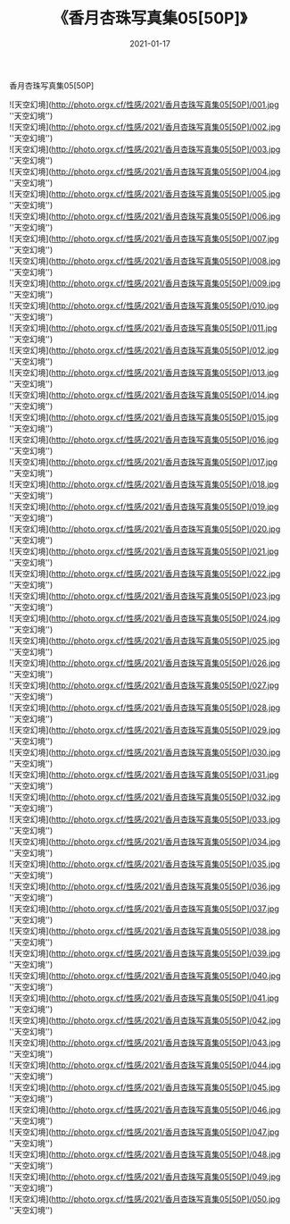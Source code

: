 ﻿---
layout: post
title: 《香月杏珠写真集05[50P]》
date: 2021-01-17
img: http://photo.orgx.cf/性感/2021/香月杏珠写真集05[50P]/000.jpg
tags: [美女,性感,泳衣]
---

香月杏珠写真集05[50P]



![天空幻境](http://photo.orgx.cf/性感/2021/香月杏珠写真集05[50P]/001.jpg ''天空幻境'')<br>
![天空幻境](http://photo.orgx.cf/性感/2021/香月杏珠写真集05[50P]/002.jpg ''天空幻境'')<br>
![天空幻境](http://photo.orgx.cf/性感/2021/香月杏珠写真集05[50P]/003.jpg ''天空幻境'')<br>
![天空幻境](http://photo.orgx.cf/性感/2021/香月杏珠写真集05[50P]/004.jpg ''天空幻境'')<br>
![天空幻境](http://photo.orgx.cf/性感/2021/香月杏珠写真集05[50P]/005.jpg ''天空幻境'')<br>
![天空幻境](http://photo.orgx.cf/性感/2021/香月杏珠写真集05[50P]/006.jpg ''天空幻境'')<br>
![天空幻境](http://photo.orgx.cf/性感/2021/香月杏珠写真集05[50P]/007.jpg ''天空幻境'')<br>
![天空幻境](http://photo.orgx.cf/性感/2021/香月杏珠写真集05[50P]/008.jpg ''天空幻境'')<br>
![天空幻境](http://photo.orgx.cf/性感/2021/香月杏珠写真集05[50P]/009.jpg ''天空幻境'')<br>
![天空幻境](http://photo.orgx.cf/性感/2021/香月杏珠写真集05[50P]/010.jpg ''天空幻境'')<br>
![天空幻境](http://photo.orgx.cf/性感/2021/香月杏珠写真集05[50P]/011.jpg ''天空幻境'')<br>
![天空幻境](http://photo.orgx.cf/性感/2021/香月杏珠写真集05[50P]/012.jpg ''天空幻境'')<br>
![天空幻境](http://photo.orgx.cf/性感/2021/香月杏珠写真集05[50P]/013.jpg ''天空幻境'')<br>
![天空幻境](http://photo.orgx.cf/性感/2021/香月杏珠写真集05[50P]/014.jpg ''天空幻境'')<br>
![天空幻境](http://photo.orgx.cf/性感/2021/香月杏珠写真集05[50P]/015.jpg ''天空幻境'')<br>
![天空幻境](http://photo.orgx.cf/性感/2021/香月杏珠写真集05[50P]/016.jpg ''天空幻境'')<br>
![天空幻境](http://photo.orgx.cf/性感/2021/香月杏珠写真集05[50P]/017.jpg ''天空幻境'')<br>
![天空幻境](http://photo.orgx.cf/性感/2021/香月杏珠写真集05[50P]/018.jpg ''天空幻境'')<br>
![天空幻境](http://photo.orgx.cf/性感/2021/香月杏珠写真集05[50P]/019.jpg ''天空幻境'')<br>
![天空幻境](http://photo.orgx.cf/性感/2021/香月杏珠写真集05[50P]/020.jpg ''天空幻境'')<br>
![天空幻境](http://photo.orgx.cf/性感/2021/香月杏珠写真集05[50P]/021.jpg ''天空幻境'')<br>
![天空幻境](http://photo.orgx.cf/性感/2021/香月杏珠写真集05[50P]/022.jpg ''天空幻境'')<br>
![天空幻境](http://photo.orgx.cf/性感/2021/香月杏珠写真集05[50P]/023.jpg ''天空幻境'')<br>
![天空幻境](http://photo.orgx.cf/性感/2021/香月杏珠写真集05[50P]/024.jpg ''天空幻境'')<br>
![天空幻境](http://photo.orgx.cf/性感/2021/香月杏珠写真集05[50P]/025.jpg ''天空幻境'')<br>
![天空幻境](http://photo.orgx.cf/性感/2021/香月杏珠写真集05[50P]/026.jpg ''天空幻境'')<br>
![天空幻境](http://photo.orgx.cf/性感/2021/香月杏珠写真集05[50P]/027.jpg ''天空幻境'')<br>
![天空幻境](http://photo.orgx.cf/性感/2021/香月杏珠写真集05[50P]/028.jpg ''天空幻境'')<br>
![天空幻境](http://photo.orgx.cf/性感/2021/香月杏珠写真集05[50P]/029.jpg ''天空幻境'')<br>
![天空幻境](http://photo.orgx.cf/性感/2021/香月杏珠写真集05[50P]/030.jpg ''天空幻境'')<br>
![天空幻境](http://photo.orgx.cf/性感/2021/香月杏珠写真集05[50P]/031.jpg ''天空幻境'')<br>
![天空幻境](http://photo.orgx.cf/性感/2021/香月杏珠写真集05[50P]/032.jpg ''天空幻境'')<br>
![天空幻境](http://photo.orgx.cf/性感/2021/香月杏珠写真集05[50P]/033.jpg ''天空幻境'')<br>
![天空幻境](http://photo.orgx.cf/性感/2021/香月杏珠写真集05[50P]/034.jpg ''天空幻境'')<br>
![天空幻境](http://photo.orgx.cf/性感/2021/香月杏珠写真集05[50P]/035.jpg ''天空幻境'')<br>
![天空幻境](http://photo.orgx.cf/性感/2021/香月杏珠写真集05[50P]/036.jpg ''天空幻境'')<br>
![天空幻境](http://photo.orgx.cf/性感/2021/香月杏珠写真集05[50P]/037.jpg ''天空幻境'')<br>
![天空幻境](http://photo.orgx.cf/性感/2021/香月杏珠写真集05[50P]/038.jpg ''天空幻境'')<br>
![天空幻境](http://photo.orgx.cf/性感/2021/香月杏珠写真集05[50P]/039.jpg ''天空幻境'')<br>
![天空幻境](http://photo.orgx.cf/性感/2021/香月杏珠写真集05[50P]/040.jpg ''天空幻境'')<br>
![天空幻境](http://photo.orgx.cf/性感/2021/香月杏珠写真集05[50P]/041.jpg ''天空幻境'')<br>
![天空幻境](http://photo.orgx.cf/性感/2021/香月杏珠写真集05[50P]/042.jpg ''天空幻境'')<br>
![天空幻境](http://photo.orgx.cf/性感/2021/香月杏珠写真集05[50P]/043.jpg ''天空幻境'')<br>
![天空幻境](http://photo.orgx.cf/性感/2021/香月杏珠写真集05[50P]/044.jpg ''天空幻境'')<br>
![天空幻境](http://photo.orgx.cf/性感/2021/香月杏珠写真集05[50P]/045.jpg ''天空幻境'')<br>
![天空幻境](http://photo.orgx.cf/性感/2021/香月杏珠写真集05[50P]/046.jpg ''天空幻境'')<br>
![天空幻境](http://photo.orgx.cf/性感/2021/香月杏珠写真集05[50P]/047.jpg ''天空幻境'')<br>
![天空幻境](http://photo.orgx.cf/性感/2021/香月杏珠写真集05[50P]/048.jpg ''天空幻境'')<br>
![天空幻境](http://photo.orgx.cf/性感/2021/香月杏珠写真集05[50P]/049.jpg ''天空幻境'')<br>
![天空幻境](http://photo.orgx.cf/性感/2021/香月杏珠写真集05[50P]/050.jpg ''天空幻境'')<br>